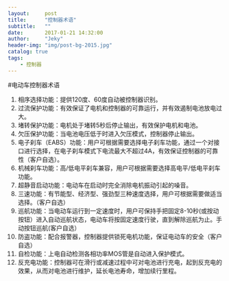 ```yaml
---
layout:     post
title:      "控制器术语"
subtitle:   ""
date:       2017-01-21 14:32:00
author:     "Jeky"
header-img: "img/post-bg-2015.jpg"
catalog: true
tags:
    - 控制器
---
```

#电动车控制器术语
1. 相序选择功能：提供120度、60度自动被控制器识别。
2. 过流保护功能：有效保证了电机和控制器的可靠运行，并有效遏制电池放电过大。
3. 堵转保护功能：电机处于堵转5秒后停止输出，有效保护电机和电池。
4. 欠压保护功能：当电池电压低于时进入欠压模式，控制器停止输出。
5. 电子刹车（EABS）功能：用户可根据需要选择电子刹车功能，通过一个对接口进行选择，在电子刹车模式下电流最大不超过4A，有效保证控制器的可靠性（客户自选）。
6. 机械刹车功能：高/低电平刹车兼容，用户可根据需要选择高电平/低电平刹车功能。
7. 超静音启动功能：电动车在启动时完全消除电机振动引起的噪音。
8. 三速功能：有节能型、经济型、强劲型三种速度选择，用户可根据需要做适当选择。（客户自选）
9. 巡航功能：当电动车运行到一定速度时，用户可保持手把固定8-10秒(或按动按钮）进入自动巡航状态，电动车将按固定速度行驶，直到解除巡航为止。手动按钮巡航(客户自选）
10. 防盗功能：配合报警器，控制器提供锁死电机功能，保证电动车的安全（客户自选）
11. 自检功能：上电自动检测各相功率MOS管是自动进入保护模式。
12. 反充电功能：控制器可在滑行或减速过程中可对电池进行充电，起到反充电的效果，从而对电池进行维护，延长电池寿命，增加续行里程。
